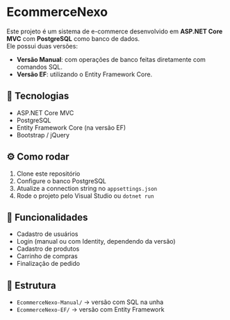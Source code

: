 # EcommerceNexo

Este projeto é um sistema de e-commerce desenvolvido em **ASP.NET Core MVC** com **PostgreSQL** como banco de dados.  
Ele possui duas versões:
- **Versão Manual**: com operações de banco feitas diretamente com comandos SQL.
- **Versão EF**: utilizando o Entity Framework Core.

## 🚀 Tecnologias
- ASP.NET Core MVC
- PostgreSQL
- Entity Framework Core (na versão EF)
- Bootstrap / jQuery

## ⚙️ Como rodar
1. Clone este repositório
2. Configure o banco PostgreSQL
3. Atualize a connection string no `appsettings.json`
4. Rode o projeto pelo Visual Studio ou `dotnet run`

## 📌 Funcionalidades
- Cadastro de usuários
- Login (manual ou com Identity, dependendo da versão)
- Cadastro de produtos
- Carrinho de compras
- Finalização de pedido

## 📂 Estrutura
- `EcommerceNexo-Manual/` → versão com SQL na unha
- `EcommerceNexo-EF/` → versão com Entity Framework
